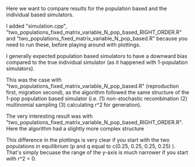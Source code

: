 Here we want to compare results for the population based and the individual based simulators.

I added "simulation.cpp", "two_populations_fixed_matrix_variable_N_pop_based_RIGHT_ORDER.R" and "two_populations_fixed_matrix_variable_N_pop_based.R" because you need to run these, before playing around with plottings.

I generally expected population based simulators to have a downward bias compared to the true individual simulator (as it happened with 1-population simulators).

This was the case with "two_populations_fixed_matrix_variable_N_pop_based.R" (reproduction first, migration second), as the algorithm followed the same structure of the 1-pop population based simulator (i.e. (1) non-stochastic recombination  (2) multinomial sampling  (3) calculating r^2 for generation).

The very interesting result was with "two_populations_fixed_matrix_variable_N_pop_based_RIGHT_ORDER.R". Here the algorithm had a slightly more complex structure

This difference in the plottings is very clear if you start with the two populations in equilibrium (p and q equal to c(0.25, 0.25, 0.25, 0.25) ).
That's simply becuase the range of the y-axis is much narrower if you start with r^2 = 0.

